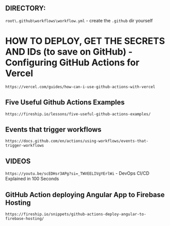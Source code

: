 ## DIRECTORY:

`root\.github\workflows\workflow.yml` - create the `.github` dir yourself

# HOW TO DEPLOY, GET THE SECRETS AND IDs (to save on GitHub) - Configuring GitHub Actions for Vercel

`https://vercel.com/guides/how-can-i-use-github-actions-with-vercel`

## Five Useful Github Actions Examples

`https://fireship.io/lessons/five-useful-github-actions-examples/`

## Events that trigger workflows

`https://docs.github.com/en/actions/using-workflows/events-that-trigger-workflows`

## VIDEOS

`https://youtu.be/scEDHsr3APg?si=_TWVEELIVgYErlWi` - DevOps CI/CD Explained in 100 Seconds

## GitHub Action deploying Angular App to Firebase Hosting

`https://fireship.io/snippets/github-actions-deploy-angular-to-firebase-hosting/`
